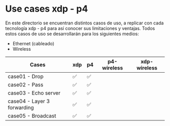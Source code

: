 # Use cases xdp - p4

En este directorio se encuentran distintos casos de uso, a replicar con cada tecnología xdp - p4 para así conocer sus limitaciones y ventajas. Todos estos casos de uso se desarrollarán para los siguientes medios:

- Ethernet (cableado)
- Wireless


| Cases         | xdp | p4 |  p4-wireless | xdp-wireless    |
|---------------|-----|----|---| --- |
| case01 - Drop               | :white_check_mark:    | :white_check_mark:  |   |  |
| case02 - Pass               | :white_check_mark:    | :white_check_mark:   |   |  |
| case03 - Echo server        | :white_check_mark:    | :white_check_mark:   |   |  |
| case04 - Layer 3 forwarding | :white_check_mark:    | :white_check_mark:   |   |  |
| case05 - Broadcast          | :white_check_mark:    | :white_check_mark:   |   |  |
